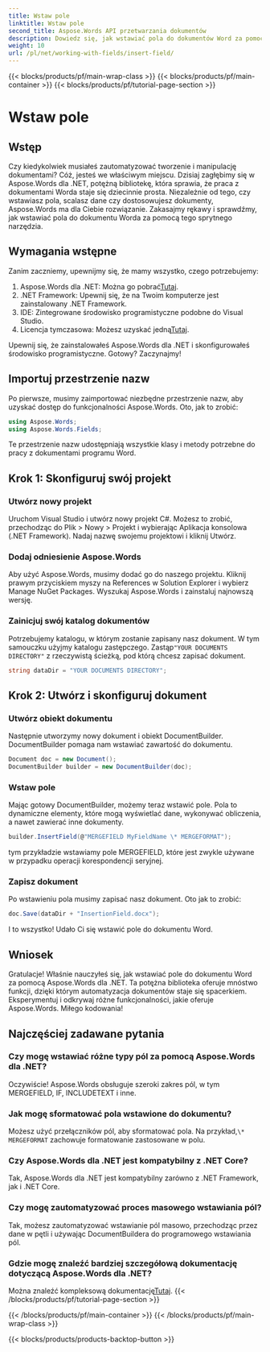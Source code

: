 ```yaml
---
title: Wstaw pole
linktitle: Wstaw pole
second_title: Aspose.Words API przetwarzania dokumentów
description: Dowiedz się, jak wstawiać pola do dokumentów Word za pomocą Aspose.Words dla .NET dzięki naszemu szczegółowemu przewodnikowi krok po kroku. Idealne do automatyzacji dokumentów.
weight: 10
url: /pl/net/working-with-fields/insert-field/
---
```


{{< blocks/products/pf/main-wrap-class >}}
{{< blocks/products/pf/main-container >}}
{{< blocks/products/pf/tutorial-page-section >}}

# Wstaw pole

## Wstęp

Czy kiedykolwiek musiałeś zautomatyzować tworzenie i manipulację dokumentami? Cóż, jesteś we właściwym miejscu. Dzisiaj zagłębimy się w Aspose.Words dla .NET, potężną bibliotekę, która sprawia, że praca z dokumentami Worda staje się dziecinnie prosta. Niezależnie od tego, czy wstawiasz pola, scalasz dane czy dostosowujesz dokumenty, Aspose.Words ma dla Ciebie rozwiązanie. Zakasajmy rękawy i sprawdźmy, jak wstawiać pola do dokumentu Worda za pomocą tego sprytnego narzędzia.

## Wymagania wstępne

Zanim zaczniemy, upewnijmy się, że mamy wszystko, czego potrzebujemy:

1.  Aspose.Words dla .NET: Można go pobrać[Tutaj](https://releases.aspose.com/words/net/).
2. .NET Framework: Upewnij się, że na Twoim komputerze jest zainstalowany .NET Framework.
3. IDE: Zintegrowane środowisko programistyczne podobne do Visual Studio.
4.  Licencja tymczasowa: Możesz uzyskać jedną[Tutaj](https://purchase.aspose.com/temporary-license/).

Upewnij się, że zainstalowałeś Aspose.Words dla .NET i skonfigurowałeś środowisko programistyczne. Gotowy? Zaczynajmy!

## Importuj przestrzenie nazw

Po pierwsze, musimy zaimportować niezbędne przestrzenie nazw, aby uzyskać dostęp do funkcjonalności Aspose.Words. Oto, jak to zrobić:

```csharp
using Aspose.Words;
using Aspose.Words.Fields;
```

Te przestrzenie nazw udostępniają wszystkie klasy i metody potrzebne do pracy z dokumentami programu Word.

## Krok 1: Skonfiguruj swój projekt

### Utwórz nowy projekt

Uruchom Visual Studio i utwórz nowy projekt C#. Możesz to zrobić, przechodząc do Plik > Nowy > Projekt i wybierając Aplikacja konsolowa (.NET Framework). Nadaj nazwę swojemu projektowi i kliknij Utwórz.

### Dodaj odniesienie Aspose.Words

Aby użyć Aspose.Words, musimy dodać go do naszego projektu. Kliknij prawym przyciskiem myszy na References w Solution Explorer i wybierz Manage NuGet Packages. Wyszukaj Aspose.Words i zainstaluj najnowszą wersję.

### Zainicjuj swój katalog dokumentów

 Potrzebujemy katalogu, w którym zostanie zapisany nasz dokument. W tym samouczku użyjmy katalogu zastępczego. Zastąp`"YOUR DOCUMENTS DIRECTORY"` z rzeczywistą ścieżką, pod którą chcesz zapisać dokument.

```csharp
string dataDir = "YOUR DOCUMENTS DIRECTORY";
```

## Krok 2: Utwórz i skonfiguruj dokument

### Utwórz obiekt dokumentu

Następnie utworzymy nowy dokument i obiekt DocumentBuilder. DocumentBuilder pomaga nam wstawiać zawartość do dokumentu.

```csharp
Document doc = new Document();
DocumentBuilder builder = new DocumentBuilder(doc);
```

### Wstaw pole

Mając gotowy DocumentBuilder, możemy teraz wstawić pole. Pola to dynamiczne elementy, które mogą wyświetlać dane, wykonywać obliczenia, a nawet zawierać inne dokumenty.

```csharp
builder.InsertField(@"MERGEFIELD MyFieldName \* MERGEFORMAT");
```

tym przykładzie wstawiamy pole MERGEFIELD, które jest zwykle używane w przypadku operacji korespondencji seryjnej.

### Zapisz dokument

Po wstawieniu pola musimy zapisać nasz dokument. Oto jak to zrobić:

```csharp
doc.Save(dataDir + "InsertionField.docx");
```

I to wszystko! Udało Ci się wstawić pole do dokumentu Word.

## Wniosek

Gratulacje! Właśnie nauczyłeś się, jak wstawiać pole do dokumentu Word za pomocą Aspose.Words dla .NET. Ta potężna biblioteka oferuje mnóstwo funkcji, dzięki którym automatyzacja dokumentów staje się spacerkiem. Eksperymentuj i odkrywaj różne funkcjonalności, jakie oferuje Aspose.Words. Miłego kodowania!

## Najczęściej zadawane pytania

### Czy mogę wstawiać różne typy pól za pomocą Aspose.Words dla .NET?  
Oczywiście! Aspose.Words obsługuje szeroki zakres pól, w tym MERGEFIELD, IF, INCLUDETEXT i inne.

### Jak mogę sformatować pola wstawione do dokumentu?  
 Możesz użyć przełączników pól, aby sformatować pola. Na przykład,`\* MERGEFORMAT` zachowuje formatowanie zastosowane w polu.

### Czy Aspose.Words dla .NET jest kompatybilny z .NET Core?  
Tak, Aspose.Words dla .NET jest kompatybilny zarówno z .NET Framework, jak i .NET Core.

### Czy mogę zautomatyzować proces masowego wstawiania pól?  
Tak, możesz zautomatyzować wstawianie pól masowo, przechodząc przez dane w pętli i używając DocumentBuildera do programowego wstawiania pól.

### Gdzie mogę znaleźć bardziej szczegółową dokumentację dotyczącą Aspose.Words dla .NET?  
 Można znaleźć kompleksową dokumentację[Tutaj](https://reference.aspose.com/words/net/).
{{< /blocks/products/pf/tutorial-page-section >}}

{{< /blocks/products/pf/main-container >}}
{{< /blocks/products/pf/main-wrap-class >}}

{{< blocks/products/products-backtop-button >}}
